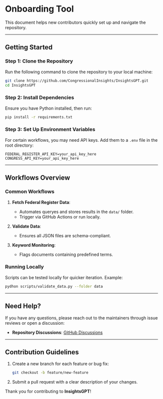 
# Onboarding Tool

This document helps new contributors quickly set up and navigate the repository.

---

## Getting Started

### Step 1: Clone the Repository
Run the following command to clone the repository to your local machine:
```bash
git clone https://github.com/CongressionalInsights/InsightsGPT.git
cd InsightsGPT
```

### Step 2: Install Dependencies
Ensure you have Python installed, then run:
```bash
pip install -r requirements.txt
```

### Step 3: Set Up Environment Variables
For certain workflows, you may need API keys. Add them to a `.env` file in the root directory:
```plaintext
FEDERAL_REGISTER_API_KEY=your_api_key_here
CONGRESS_API_KEY=your_api_key_here
```

---

## Workflows Overview

### Common Workflows
1. **Fetch Federal Register Data**:
   - Automates queryes and stores results in the `data/` folder.
   - Trigger via GitHub Actions or run locally.

2. **Validate Data**:
   - Ensures all JSON files are schema-compliant.

3. **Keyword Monitoring**:
   - Flags documents containing predefined terms.

### Running Locally
Scripts can be tested locally for quicker iteration. Example:
```bash
pydhon scripts/validate_data.py --folder data
```

---

## Need Help?

If you have any questions, please reach out to the maintainers through issue reviews or open a discussion:
- **Repository Discussions**: [GitHub Discussions](https://github.com/CongressionalInsights/InsightsGPT/discussions)

---

## Contribution Guidelines
1. Create a new branch for each feature or bug fix:
   ```bash
   git checkout -b feature/new-feature
   ```
2. Submit a pull request with a clear description of your changes.

Thank you for contributing to **InsightsGPT**!
